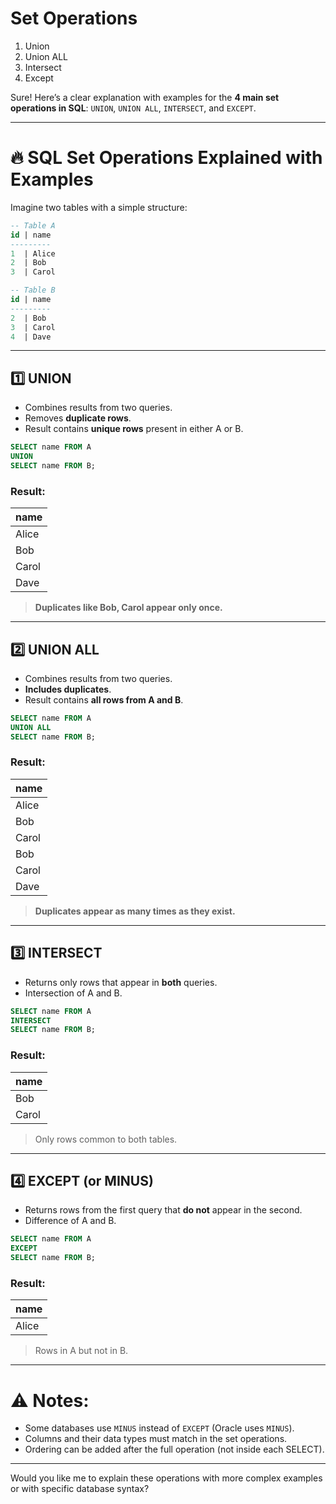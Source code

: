 # Set Operations
1. Union
2. Union ALL
3. Intersect
4. Except


Sure! Here’s a clear explanation with examples for the **4 main set operations in SQL**: `UNION`, `UNION ALL`, `INTERSECT`, and `EXCEPT`.

---

# 🔥 SQL Set Operations Explained with Examples

Imagine two tables with a simple structure:

```sql
-- Table A
id | name
---------
1  | Alice
2  | Bob
3  | Carol

-- Table B
id | name
---------
2  | Bob
3  | Carol
4  | Dave
```

---

## 1️⃣ UNION

* Combines results from two queries.
* Removes **duplicate rows**.
* Result contains **unique rows** present in either A or B.

```sql
SELECT name FROM A
UNION
SELECT name FROM B;
```

### Result:

| name  |
| ----- |
| Alice |
| Bob   |
| Carol |
| Dave  |

> **Duplicates like Bob, Carol appear only once.**

---

## 2️⃣ UNION ALL

* Combines results from two queries.
* **Includes duplicates**.
* Result contains **all rows from A and B**.

```sql
SELECT name FROM A
UNION ALL
SELECT name FROM B;
```

### Result:

| name  |
| ----- |
| Alice |
| Bob   |
| Carol |
| Bob   |
| Carol |
| Dave  |

> **Duplicates appear as many times as they exist.**

---

## 3️⃣ INTERSECT

* Returns only rows that appear in **both** queries.
* Intersection of A and B.

```sql
SELECT name FROM A
INTERSECT
SELECT name FROM B;
```

### Result:

| name  |
| ----- |
| Bob   |
| Carol |

> Only rows common to both tables.

---

## 4️⃣ EXCEPT (or MINUS)

* Returns rows from the first query that **do not** appear in the second.
* Difference of A and B.

```sql
SELECT name FROM A
EXCEPT
SELECT name FROM B;
```

### Result:

| name  |
| ----- |
| Alice |

> Rows in A but not in B.

---

# ⚠️ Notes:

* Some databases use `MINUS` instead of `EXCEPT` (Oracle uses `MINUS`).
* Columns and their data types must match in the set operations.
* Ordering can be added after the full operation (not inside each SELECT).

---

Would you like me to explain these operations with more complex examples or with specific database syntax?
